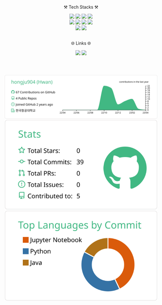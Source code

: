 <div align="center">
  
  ⚒ Tech Stacks ⚒
  
  <img src="https://img.shields.io/badge/Python-blue?style=for-the-badge&logo=python&logoColor=9cf">
  <img src="https://img.shields.io/badge/android studio-brightgreen?style=for-the-badge&logo=android&logoColor=white">
  <img src="https://img.shields.io/badge/JAVA-007396?style=for-the-badge&logo=java&logoColor=white">
  <img src="https://img.shields.io/badge/kotlin-purple?style=for-the-badge&logo=kotlin&logoColor=white"><br/>
  
  <img src="https://img.shields.io/badge/Microsoft Azure-red?style=for-the-badge&logo=Microsoft Azure&logoColor=white">
  <img src="https://img.shields.io/badge/Linux-lightgray?style=for-the-badge&logo=linux&logoColor=black">
  <img src="https://img.shields.io/badge/c-9cf?style=for-the-badge&logo=c&logoColor=white">
  <img src="https://img.shields.io/badge/notion-black?style=for-the-badge&logo=notion&logoColor=white"><br/>
  
  <img src="https://img.shields.io/badge/javascript-F7DF1E?style=for-the-badge&logo=javascript&logoColor=black">
  <img src="https://img.shields.io/badge/firebase-FFCA28?style=for-the-badge&logo=firebase&logoColor=white">
  
  <br>
  <br>
  
  🌐 Links 🌐
  
  <a href="https://velog.io/@hongju904" target="_blank"><img src="https://img.shields.io/badge/앱개발 블로그-yellowgreen?style=flat-square&logo=velog&logoColor=white"/></a>
  <a href="hongju904@naver.com" target="_blank"><img src="https://img.shields.io/badge/Email-critical?style=flat-square&logo=Mail.Ru&logoColor=white"/></a>
  
  <br>
  <br>
  
  ![](https://github.com/hongju904/hongju904/blob/main/profile-summary-card-output/vue/0-profile-details.svg)
  ![](https://github.com/hongju904/hongju904/blob/main/profile-summary-card-output/vue/3-stats.svg)
  ![](https://github.com/hongju904/hongju904/blob/main/profile-summary-card-output/vue/2-most-commit-language.svg)
  
</div>
